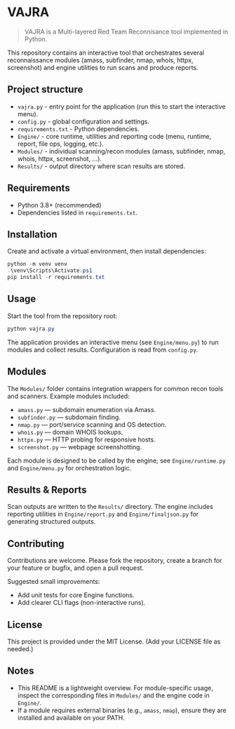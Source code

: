# VAJRA

> VAJRA is a Multi-layered Red Team Reconnisance tool implemented in Python.

This repository contains an interactive tool that orchestrates several reconnaissance modules (amass, subfinder, nmap, whois, httpx, screenshot) and engine utilities to run scans and produce reports.

## Project structure

- `vajra.py` - entry point for the application (run this to start the interactive menu).
- `config.py` - global configuration and settings.
- `requirements.txt` - Python dependencies.
- `Engine/` - core runtime, utilities and reporting code (menu, runtime, report, file ops, logging, etc.).
- `Modules/` - individual scanning/recon modules (amass, subfinder, nmap, whois, httpx, screenshot, ...).
- `Results/` - output directory where scan results are stored.

## Requirements

- Python 3.8+ (recommended)
- Dependencies listed in `requirements.txt`.

## Installation

Create and activate a virtual environment, then install dependencies:

```powershell
python -m venv venv
.\venv\Scripts\Activate.ps1
pip install -r requirements.txt
```

## Usage

Start the tool from the repository root:

```powershell
python vajra.py
```

The application provides an interactive menu (see `Engine/menu.py`) to run modules and collect results. Configuration is read from `config.py`.

## Modules

The `Modules/` folder contains integration wrappers for common recon tools and scanners. Example modules included:

- `amass.py` — subdomain enumeration via Amass.
- `subfinder.py` — subdomain finding.
- `nmap.py` — port/service scanning and OS detection.
- `whois.py` — domain WHOIS lookups.
- `httpx.py` — HTTP probing for responsive hosts.
- `screenshot.py` — webpage screenshotting.

Each module is designed to be called by the engine; see `Engine/runtime.py` and `Engine/menu.py` for orchestration logic.

## Results & Reports

Scan outputs are written to the `Results/` directory. The engine includes reporting utilities in `Engine/report.py` and `Engine/finaljson.py` for generating structured outputs.

## Contributing

Contributions are welcome. Please fork the repository, create a branch for your feature or bugfix, and open a pull request.

Suggested small improvements:
- Add unit tests for core Engine functions.
- Add clearer CLI flags (non-interactive runs).

## License

This project is provided under the MIT License. (Add your LICENSE file as needed.)

## Notes

- This README is a lightweight overview. For module-specific usage, inspect the corresponding files in `Modules/` and the engine code in `Engine/`.
- If a module requires external binaries (e.g., `amass`, `nmap`), ensure they are installed and available on your PATH.
